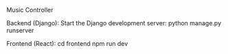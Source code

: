 Music Controller

Backend (Django):
Start the Django development server:
python manage.py runserver

Frontend (React):
cd frontend
npm run dev